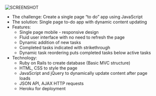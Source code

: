 ![SCREENSHOT](../master/app/assets/images/SPA_to_do_app.png)
* The challenge: Create a single page “to do” app using JavaScript
* The solution: Single page to-do app with dynamic content updating
* Features:
    * Single page mobile - responsive design
    * Fluid user interface with no need to refresh the page
    * Dynamic addition of new tasks
    * Completed tasks indicated with strikethrough
    * Dynamic task reordering puts completed tasks below active tasks
* Technology:
    * Ruby on Rails  to create database (Basic MVC structure)
    * HTML, CSS to style the page
    * JavaScript and jQuery to dynamically update content after page loads
    * JSON API, AJAX HTTP requests
    * Heroku for deployment
